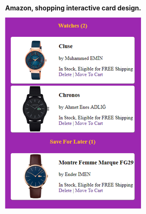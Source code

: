 ## Amazon, shopping interactive card design. 

![Screenshot](https://github.com/enderimen/vuejs/blob/master/card-view.png) 

